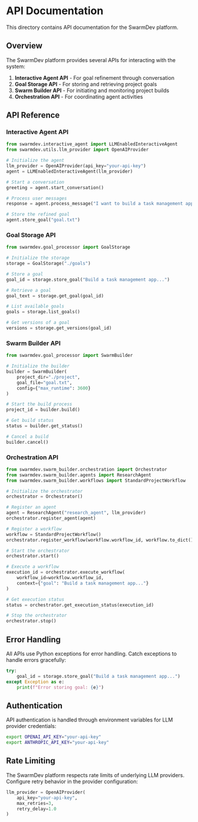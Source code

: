 # API Documentation

This directory contains API documentation for the SwarmDev platform.

## Overview

The SwarmDev platform provides several APIs for interacting with the system:

1. **Interactive Agent API** - For goal refinement through conversation
2. **Goal Storage API** - For storing and retrieving project goals
3. **Swarm Builder API** - For initiating and monitoring project builds
4. **Orchestration API** - For coordinating agent activities

## API Reference

### Interactive Agent API

```python
from swarmdev.interactive_agent import LLMEnabledInteractiveAgent
from swarmdev.utils.llm_provider import OpenAIProvider

# Initialize the agent
llm_provider = OpenAIProvider(api_key="your-api-key")
agent = LLMEnabledInteractiveAgent(llm_provider)

# Start a conversation
greeting = agent.start_conversation()

# Process user messages
response = agent.process_message("I want to build a task management app")

# Store the refined goal
agent.store_goal("goal.txt")
```

### Goal Storage API

```python
from swarmdev.goal_processor import GoalStorage

# Initialize the storage
storage = GoalStorage("./goals")

# Store a goal
goal_id = storage.store_goal("Build a task management app...")

# Retrieve a goal
goal_text = storage.get_goal(goal_id)

# List available goals
goals = storage.list_goals()

# Get versions of a goal
versions = storage.get_versions(goal_id)
```

### Swarm Builder API

```python
from swarmdev.goal_processor import SwarmBuilder

# Initialize the builder
builder = SwarmBuilder(
    project_dir="./project",
    goal_file="goal.txt",
    config={"max_runtime": 3600}
)

# Start the build process
project_id = builder.build()

# Get build status
status = builder.get_status()

# Cancel a build
builder.cancel()
```

### Orchestration API

```python
from swarmdev.swarm_builder.orchestration import Orchestrator
from swarmdev.swarm_builder.agents import ResearchAgent
from swarmdev.swarm_builder.workflows import StandardProjectWorkflow

# Initialize the orchestrator
orchestrator = Orchestrator()

# Register an agent
agent = ResearchAgent("research_agent", llm_provider)
orchestrator.register_agent(agent)

# Register a workflow
workflow = StandardProjectWorkflow()
orchestrator.register_workflow(workflow.workflow_id, workflow.to_dict())

# Start the orchestrator
orchestrator.start()

# Execute a workflow
execution_id = orchestrator.execute_workflow(
    workflow_id=workflow.workflow_id,
    context={"goal": "Build a task management app..."}
)

# Get execution status
status = orchestrator.get_execution_status(execution_id)

# Stop the orchestrator
orchestrator.stop()
```

## Error Handling

All APIs use Python exceptions for error handling. Catch exceptions to handle errors gracefully:

```python
try:
    goal_id = storage.store_goal("Build a task management app...")
except Exception as e:
    print(f"Error storing goal: {e}")
```

## Authentication

API authentication is handled through environment variables for LLM provider credentials:

```bash
export OPENAI_API_KEY="your-api-key"
export ANTHROPIC_API_KEY="your-api-key"
```

## Rate Limiting

The SwarmDev platform respects rate limits of underlying LLM providers. Configure retry behavior in the provider configuration:

```python
llm_provider = OpenAIProvider(
    api_key="your-api-key",
    max_retries=3,
    retry_delay=1.0
)
```
